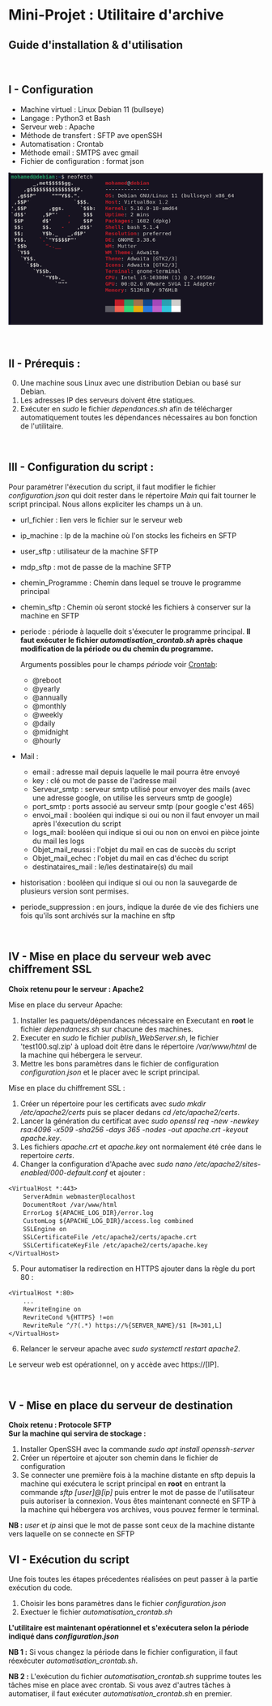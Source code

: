 # **Mini-Projet : Utilitaire d'archive**

## **Guide d'installation & d'utilisation**

<br>

## **I - Configuration**

- Machine virtuel : Linux Debian 11 (bullseye)
- Langage : Python3 et Bash
- Serveur web : Apache
- Méthode de transfert : SFTP ave openSSH
- Automatisation : Crontab
- Méthode email : SMTPS avec gmail
- Fichier de configuration : format json

![alt text](neofetch.png)

<br>

## **II - Prérequis :**

0. Une machine sous Linux avec une distribution Debian ou basé sur Debian.
1. Les adresses IP des serveurs doivent être statiques.
2. Exécuter en _sudo_ le fichier _dependances.sh_ afin de télécharger automatiquement toutes les dépendances nécessaires au bon fonction de l'utilitaire.

<br>

## **III - Configuration du script :**

Pour paramétrer l'éxecution du script, il faut modifier le fichier _configuration.json_ qui doit rester dans le répertoire _Main_ qui fait tourner le script principal. Nous allons expliciter les champs un à un.

- url_fichier : lien vers le fichier sur le serveur web
- ip_machine : Ip de la machine où l'on stocks les ficheirs en SFTP
- user_sftp : utilisateur de la machine SFTP
- mdp_sftp : mot de passe de la machine SFTP
- chemin_Programme : Chemin dans lequel se trouve le programme principal
- chemin_sftp : Chemin où seront stocké les fichiers à conserver sur la machine en SFTP
- periode : période à laquelle doit s'éxecuter le programme principal. **Il faut exécuter le fichier _automatisation_crontab.sh_ après chaque modification de la période ou du chemin du programme.**

  Arguments possibles pour le champs _période_ voir [Crontab](https://crontab.guru/):

  - @reboot
  - @yearly
  - @annually
  - @monthly
  - @weekly
  - @daily
  - @midnight
  - @hourly

- Mail :
  - email : adresse mail depuis laquelle le mail pourra être envoyé
  - key : clé ou mot de passe de l'adresse mail
  - Serveur_smtp : serveur smtp utilisé pour envoyer des mails (avec une adresse google, on utilise les serveurs smtp de google)
  - port_smtp : ports associé au serveur smtp (pour google c'est 465)
  - envoi_mail : booléen qui indique si oui ou non il faut envoyer un mail après l'éxecution du script
  - logs_mail: booléen qui indique si oui ou non on envoi en pièce jointe du mail les logs
  - Objet_mail_reussi : l'objet du mail en cas de succès du script
  - Objet_mail_echec : l'objet du mail en cas d'échec du script
  - destinataires_mail : le/les destinataire(s) du mail
- historisation : booléen qui indique si oui ou non la sauvegarde de plusieurs version sont permises.
- periode_suppression : en jours, indique la durée de vie des fichiers une fois qu'ils sont archivés sur la machine en sftp

<br>

## **IV - Mise en place du serveur web avec chiffrement SSL**

**Choix retenu pour le serveur : Apache2**

Mise en place du serveur Apache:

1. Installer les paquets/dépendances nécessaire en Executant en **root** le fichier _dependances.sh_ sur chacune des machines.
2. Executer en _sudo_ le fichier _publish_WebServer.sh_, le fichier 'test100.sql.zip' à upload doit être dans le répertoire _/var/www/html_ de la machine qui hébergera le serveur.
3. Mettre les bons paramètres dans le fichier de configuration _configuration.json_ et le placer avec le script principal.

Mise en place du chiffrement SSL :

1. Créer un répertoire pour les certificats avec _sudo mkdir /etc/apache2/certs_ puis se placer dedans _cd /etc/apache2/certs_.
2. Lancer la génération du certificat avec _sudo openssl req -new -newkey rsa:4096 -x509 -sha256 -days 365 -nodes -out apache.crt -keyout apache.key_.
3. Les fichiers _apache.crt_ et _apache.key_ ont normalement été crée dans le repertoire _certs_.
4. Changer la configuration d'Apache avec _sudo nano /etc/apache2/sites-enabled/000-default.conf_ et ajouter :

```
<VirtualHost *:443>
    ServerAdmin webmaster@localhost
    DocumentRoot /var/www/html
    ErrorLog ${APACHE_LOG_DIR}/error.log
    CustomLog ${APACHE_LOG_DIR}/access.log combined
    SSLEngine on
    SSLCertificateFile /etc/apache2/certs/apache.crt
    SSLCertificateKeyFile /etc/apache2/certs/apache.key
</VirtualHost>
```

5. Pour automatiser la redirection en HTTPS ajouter dans la règle du port 80 :

```
<VirtualHost *:80>
    ...
    RewriteEngine on
    RewriteCond %{HTTPS} !=on
    RewriteRule ^/?(.*) https://%{SERVER_NAME}/$1 [R=301,L]
</VirtualHost>
```

6. Relancer le serveur apache avec _sudo systemctl restart apache2_.

Le serveur web est opérationnel, on y accède avec https://[IP].

<br>

## **V - Mise en place du serveur de destination**

**Choix retenu : Protocole SFTP**
<br>
**Sur la machine qui servira de stockage :**

1. Installer OpenSSH avec la commande _sudo apt install openssh-server_
2. Créer un répertoire et ajouter son chemin dans le fichier de configuration
3. Se connecter une première fois à la machine distante en sftp depuis la machine qui exécutera le script principal en **root** en entrant la commande _sftp [user]@[ip]_ puis entrer le mot de passe de l'utilisateur puis autoriser la connexion. Vous êtes maintenant connecté en SFTP à la machine qui hébergera vos archives, vous pouvez fermer le terminal.

**NB :** _user_ et _ip_ ainsi que le mot de passe sont ceux de la machine distante vers laquelle on se connecte en SFTP

## **VI - Exécution du script**

Une fois toutes les étapes précedentes réalisées on peut passer à la partie exécution du code.

1. Choisir les bons paramètres dans le fichier _configuration.json_
2. Exectuer le fichier _automatisation_crontab.sh_

**L'utilitaire est maintenant opérationnel et s'exécutera selon la période indiqué dans _configuration.json_**

**NB 1 :** Si vous changez la période dans le fichier configuration, il faut réexécuter _automatisation_crontab.sh_.

**NB 2 :** L'exécution du fichier _automatisation_crontab.sh_ supprime toutes les tâches mise en place avec crontab. Si vous avez d'autres tâches à automatiser, il faut exécuter _automatisation_crontab.sh_ en premier.
